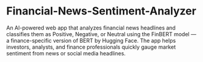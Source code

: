 # Financial-News-Sentiment-Analyzer
An AI-powered web app that analyzes financial news headlines and classifies them as Positive, Negative, or Neutral using the FinBERT model — a finance-specific version of BERT by Hugging Face.  The app helps investors, analysts, and finance professionals quickly gauge market sentiment from news or social media headlines.

